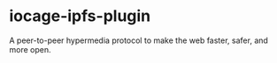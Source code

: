 # iocage-ipfs-plugin
A peer-to-peer hypermedia protocol to make the web faster, safer, and more open.

